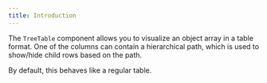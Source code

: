 ```yaml
---
title: Introduction
---
```


The `TreeTable` component allows you to visualize an object array in a table format. One of the columns can contain a hierarchical path, which is used to show/hide child rows based on the path.

By default, this behaves like a regular table.
